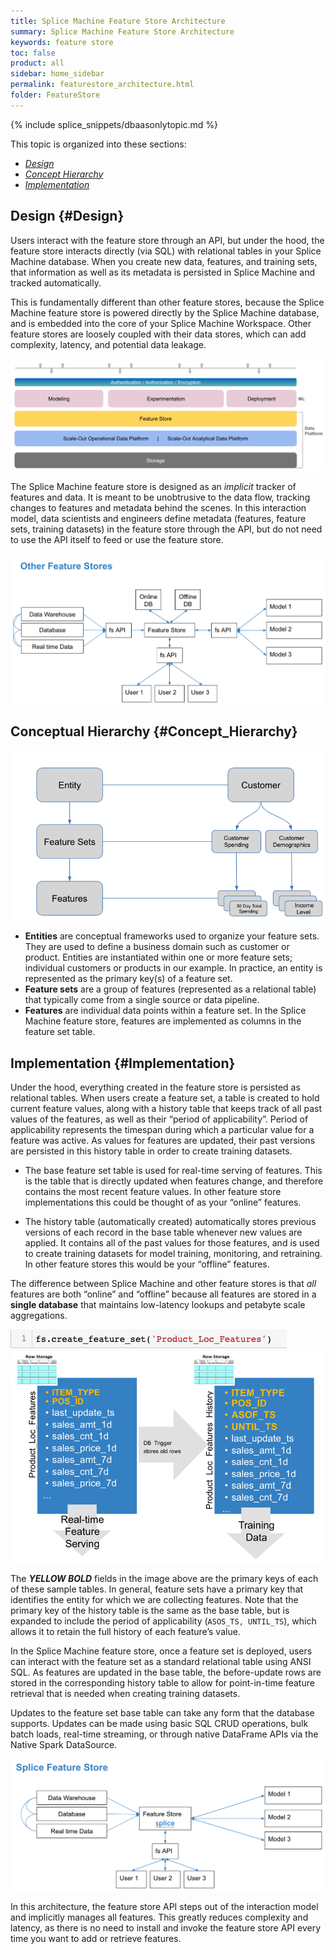 ```yaml
---
title: Splice Machine Feature Store Architecture
summary: Splice Machine Feature Store Architecture
keywords: feature store
toc: false
product: all
sidebar: home_sidebar
permalink: featurestore_architecture.html
folder: FeatureStore
---
```

<section>
<div class="TopicContent" data-swiftype-index="true" markdown="1">

{% include splice_snippets/dbaasonlytopic.md %}

This topic is organized into these sections:

* [*Design*](#Design)
* [*Concept Hierarchy*](#Concept_Hierarchy)
* [*Implementation*](#Implementation)

# Design  {#Design}
Users interact with the feature store through an API, but under the hood, the feature store interacts directly (via SQL) with relational tables in your Splice Machine database. When you create new data, features, and training sets, that information as well as its metadata is persisted in Splice Machine and tracked automatically.

This is fundamentally different than other feature stores, because the Splice Machine feature store is powered directly by the Splice Machine database, and is embedded into the core of your Splice Machine Workspace. Other feature stores are loosely coupled with their data stores, which can add complexity, latency, and potential data leakage.

<img class='indentedTightSpacing' src='images/overall_architecture.png'>

The Splice Machine feature store is designed as an *implicit* tracker of features and data. It is meant to be unobtrusive to the data flow, tracking changes to features and metadata behind the scenes. In this interaction model, data scientists and engineers define metadata (features, feature sets, training datasets) in the feature store through the API, but do not need to use the API itself to feed or use the feature store.

<img class='indentedTightSpacing' src='images/splice_fs.png'>

# Conceptual Hierarchy {#Concept_Hierarchy}

<img class='indentedTightSpacing' src='images/concept_hierarchy.png'>

* **Entities** are conceptual frameworks used to organize your feature sets. They are used to define a business domain such as customer or product. Entities are instantiated  within one or more feature sets; individual customers or products in our example. In practice, an entity is represented as the primary key(s) of a feature set.
* **Feature sets** are a group of features (represented as a relational table) that typically come from a single source or data pipeline.
* **Features** are individual data points within a feature set. In the Splice Machine feature store, features are implemented as columns in the feature set table.

# Implementation {#Implementation}
Under the hood, everything created in the feature store is persisted as relational tables. When users create a feature set, a table is created to hold current feature values, along with a history table that keeps track of all past values of the features, as well as their “period of applicability”. Period of applicability represents the timespan during which a particular value for a feature was active. As values for features are updated, their past versions are persisted in this history table in order to create training datasets.

* The base feature set table is used for real-time serving of features. This is the table that is directly updated when features change, and therefore contains the most recent feature values. In other feature store implementations this could be thought of as your “online” features.

* The history table (automatically created) automatically stores previous versions of each record in the base table whenever new values are applied. It contains all of the past values for those features, and is used to create training datasets for model training, monitoring, and retraining. In other feature stores this would be your “offline” features.

The difference between Splice Machine and other feature stores is that *all* features are  both “online” and “offline” because all features are stored in a **single database** that maintains low-latency lookups and petabyte scale aggregations.

<img class='indentedTightSpacing' src='images/create_fs.png'>

<img class='indentedTightSpacing' src='images/fs_tables.png'>

The ***YELLOW BOLD*** fields in the image above are the primary keys of each of these sample tables. In general, feature sets have a primary key that identifies the entity for which we are collecting features. Note that the primary key of the history table is the same as the base table, but is expanded to include the period of applicability (```ASOS_TS, UNTIL_TS```), which allows it to retain the full history of each feature’s value.

In the Splice Machine feature store, once a feature set is deployed, users can interact with the feature set as a standard relational table using ANSI SQL. As features are updated in the base table, the before-update rows are stored in the corresponding history table to allow for point-in-time feature retrieval that is needed when creating training datasets.

Updates to the feature set base table can take any form that the database supports. Updates can be made using basic SQL CRUD operations, bulk batch loads, real-time streaming, or through native DataFrame APIs via the Native Spark DataSource.

<img class='indentedTightSpacing' src='images/fs_structure.png'>

In this architecture, the feature store API steps out of the interaction model and implicitly manages all features. This greatly reduces complexity and latency, as there is no need to install and invoke the feature store API every time you want to add or retrieve features.


</div>
</section>
